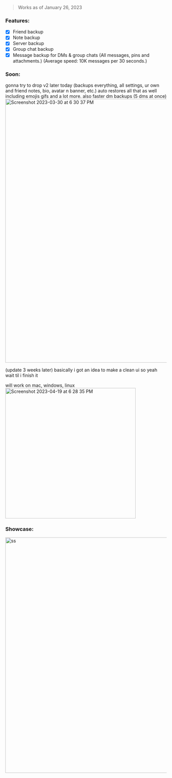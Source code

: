 > Works as of January 26, 2023

### Features:
- [x] Friend backup
- [x] Note backup
- [x] Server backup
- [x] Group chat backup
- [x] Message backup for DMs & group chats (All messages, pins and attachments.) (Average speed: 10K messages per 30 seconds.)

### Soon:
gonna try to drop v2 later today (backups everything, all settings, ur own and friend notes, bio, avatar n banner, etc.) auto restores all that as well including emojis gifs and a lot more. also faster dm backups (5 dms at once)
<img width="823" alt="Screenshot 2023-03-30 at 6 30 37 PM" src="https://user-images.githubusercontent.com/109295864/228887450-15648755-e21b-4148-87c5-7655d0f9d74e.png">

(update 3 weeks later) basically i got an idea to make a clean ui so yeah wait til i finish it


will work on mac, windows, linux
<img width="407" alt="Screenshot 2023-04-19 at 6 28 35 PM" src="https://user-images.githubusercontent.com/109295864/233125026-316a35db-5ffa-4995-ac76-c2303aa92988.png">



### Showcase:
<img width="735" alt="ss" src="https://user-images.githubusercontent.com/109295864/218268409-1eb70e7b-ef99-4e93-b1d1-1d5118474b32.png">
